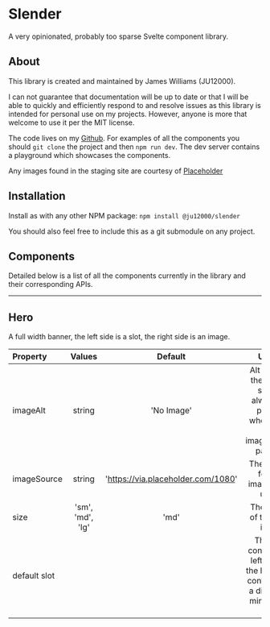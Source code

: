 # Slender

A very opinionated, probably too sparse Svelte component library.

## About

This library is created and maintained by James Williams (JU12000).

I can not guarantee that documentation will be up to date or that I will be able to quickly and efficiently respond to and resolve issues as this library is intended for personal use on my projects. However, anyone is more that welcome to use it per the MIT license.

The code lives on my [Github](https://github.com/JU12000/Slender). For examples of all the components you should `git clone` the project and then `npm run dev`. The dev server contains a playground which showcases the components.

Any images found in the staging site are courtesy of [Placeholder](https://placeholder.com/)

## Installation

Install as with any other NPM package: `npm install @ju12000/slender`

You should also feel free to include this as a git submodule on any project.

## Components

Detailed below is a list of all the components currently in the library and their corresponding APIs.

---

## Hero

A full width banner, the left side is a slot, the right side is an image.

| Property     |      Values      |              Default               |                                            Usage                                             |
| :----------- | :--------------: | :--------------------------------: | :------------------------------------------------------------------------------------------: |
| imageAlt     |      string      |             'No Image'             |     Alt Text for the image, should always be passed when there is an imageSource passed.     |
| imageSource  |      string      | 'https://via.placeholder.com/1080' |                             The source for the image to be used.                             |
| size         | 'sm', 'md', 'lg' |                'md'                |                                The height of the hero in vh.                                 |
| default slot |                  |                                    | This slot controls the left side of the hero. It is contained in a div with a min-width: 50% |
